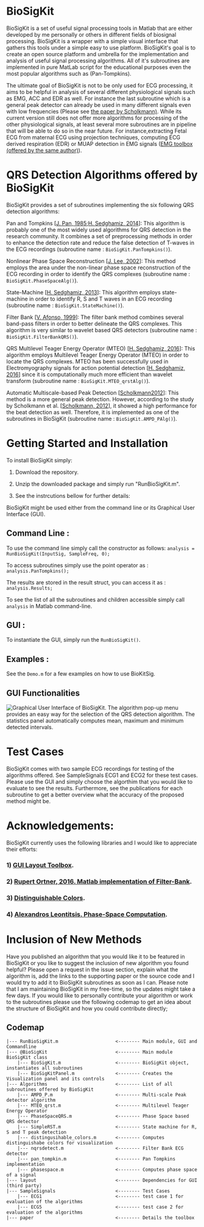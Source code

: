 # BioSigKit
BioSigKit is a set of useful signal processing tools in Matlab that are either developed by me personally or others in different fields of biosignal processing. BioSigKit is a wrapper with a simple visual interface that gathers this tools under a simple easy to use platform. BioSigKit's goal is to create an open source platform and umbrella for the implementation and analysis of useful signal processing algorithms. All of it's subroutines are implemented in pure MatLab script for the educational purposes even the most popular algorithms such as (Pan-Tompkins).  

The ultimate goal of BioSigKit is not to be only used for ECG processing, it aims to be helpful in analysis of several different physiological signals such as EMG, ACC and EDR as well. For instance the last subroutine which is a general peak detector can already be used in many different signals even with low frequencies (Please see [the paper by Scholkmann)](http://www.mdpi.com/1999-4893/5/4/588). While its current version still does not offer more algorithms for processing of the other physiological signals, at least several more subroutines are in pipeline that will be able to do so in the near future. For instance,extracting Fetal ECG from maternal ECG using projection techniques, computing ECG derived respiration (EDR) or MUAP detection in EMG signals ([EMG toolbox (offered by the same author)](https://www.mathworks.com/matlabcentral/fileexchange/59344-toolbox-for-unsupervised-classification-of-muaps-and-action-potentials-in-emg)). 

# QRS Detection Algorithms offered by BioSigKit
BioSigKit provides a set of subroutines implementing the six following QRS detection algorithms:

Pan and Tompkins [[J. Pan, 1985](http://www.robots.ox.ac.uk/~gari/teaching/cdt/A3/readings/ECG/Pan+Tompkins.pdf);[H. Sedghamiz, 2014](https://www.researchgate.net/publication/313673153_Matlab_Implementation_of_Pan_Tompkins_ECG_QRS_detector)]: This algorithm is probably one of the most widely used algorithms for QRS detection in the research community. It combines a set of preprocessing methods in order to enhance the detection rate and reduce the false detection of T-waves in the ECG recordings (subroutine name : ```BioSigKit.PanTompkins()```).

Nonlinear Phase Space Reconstruction [[J. Lee, 2002](https://link.springer.com/article/10.1114/1.1523030)]: This method employs the area under the non-linear phase space reconstruction of the ECG recording in order to identify the QRS complexes (subroutine name : ```BioSigKit.PhaseSpaceAlg()```).

State-Machine [[H. Sedghamiz, 2013](https://www.researchgate.net/publication/316960619_Matlab_Implementation_of_a_simple_real_time_Q_R_S_and_T_wave_detector)]: This algorithm employs state-machine in order to identify R, S and T waves in an ECG recording (subroutine name : ```BioSigKit.StateMachine()```).

Filter Bank [[V. Afonso, 1999](http://ieeexplore.ieee.org/document/740882/)]: The filter bank method combines several band-pass filters in order to better delineate the QRS complexes. This algorithm is very similar to wavelet based QRS detectors (subroutine name : ```BioSigKit.FilterBankQRS()```).

QRS Multilevel Teager Energy Operator (MTEO) [[H. Sedghamiz, 2016](http://ieeexplore.ieee.org/document/7391510/)]: This algorithm employs Multilevel Teager Energy Operator (MTEO) in order to locate the QRS complexes. MTEO has been successfully used in Electromyography signals for action potential detection [[H. Sedghamiz, 2016](http://ieeexplore.ieee.org/document/7391510/)] since it is computationally much more efficient than wavelet transform (subroutine name : ```BioSigKit.MTEO_qrstAlg()```).

Automatic Multiscale-based Peak Detection [[Scholkmann2012](http://www.mdpi.com/1999-4893/5/4/588)]: This method is a more general peak detection. However, according to the study by Scholkmann et al. [[Scholkmann, 2012](http://www.mdpi.com/1999-4893/5/4/588)], it showed a high performance for the beat detection as well. Therefore, it is implemented as one of the subroutines in BioSigKit (subroutine name : ```BioSigKit.AMPD_PAlg()```).

# Getting Started and Installation
To install BioSigKit simply:
1. Download the repository.

2. Unzip the downloaded package and simply run "RunBioSigKit.m".

3. See the instrcutions bellow for further details: 

BioSigKit might be used either from the command line or its Graphical User Interface (GUI). 
## Command Line : 

To use the command line simply call the constructor as follows:
```analysis = RunBioSigKit(InputSig, SampleFreq, 0);```

To access subroutines simply use the point operator as :
```analysis.PanTompkins();```

The results are stored in the result struct, you can access it as :
```analysis.Results;```

To see the list of all the subroutines and children accessible simply call ```analysis``` in Matlab command-line.

## GUI : 
To instantiate the GUI, simply run the ```RunBioSigKit()```.

## Examples :
See the ```Demo.m``` for a few examples on how to use BioKitSig.

## GUI Functionalities
![Graphical User Interface of BioSigKit. The algorithm pop-up menu provides an easy way for the selection of the QRS detection algorithm. The statistics panel automatically computes mean, maximum and minimum detected intervals.](paper/fig1.png)

# Test Cases
BioSigKit comes with two sample ECG recordings for testing of the algorithms offered. See SampleSignals ECG1 and ECG2 for these test cases. Please use the GUI and simply choose the algorthim that you would like to evaluate to see the results. Furthermore, see the publications for each subroutine to get a better overview what the accuracy of the proposed method might be.

# Acknowledgements:
BioSigKit currently uses the following libraries and I would like to appreciate their efforts:
### 1) [GUI Layout Toolbox](https://www.mathworks.com/matlabcentral/fileexchange/47982-gui-layout-toolbox).
### 2) [Rupert Ortner, 2016. Matlab implementation of Filter-Bank](https://searchcode.com/codesearch/view/13912596/).
### 3) [Distinguishable Colors](https://www.mathworks.com/matlabcentral/fileexchange/29702-generate-maximally-perceptually-distinct-colors).
### 4) [Alexandros Leontitsis. Phase-Space Computation]( http://www.geocities.com/CapeCanaveral/Lab/1421).

# Inclusion of New Methods
Have you published an algorithm that you would like it to be featured in BioSigKit or you like to suggest the inclusion of new algorithm you found helpful? Please open a request in the issue section, explain what the algorithm is, add the links to the supporting paper or the source code and I would try to add it to BioSigKit subroutines as soon as I can. Please note that I am maintaining BioSigKit in my free-time, so the updates might take a few days. If you would like to personally contribute your algorithm or work to the subroutines please use the following codemap to get an idea about the structure of BioSigKit and how you could contribute directly;

## Codemap
```
|--- RunBioSigKit.m                     <-------- Main module, GUI and Commandline
|--- @BioSigKit                         <-------- Main module BioSigKit class
    |--- BioSigKit.m                    <-------- BioSigKit object, instantiates all subroutines
    |--- BioSigKitPanel.m               <-------- Creates the Visualization panel and its controls
|--- Algorithms                         <-------- List of all subroutines offered by BioSigKit
    |--- AMPD_P.m                       <-------- Multi-scale Peak detector algorithm
    |--- MTEO_qrst.m                    <-------- Multilevel Teager Energy Operator
    |--- PhaseSpaceQRS.m                <-------- Phase Space based QRS detector
    |--- SimpleRST.m                    <-------- State machine for R, S and T peak detection
    |--- distingusihable_colors.m       <-------- Computes distinguishabe colors for visualization
    |--- nqrsdetect.m                   <-------- Filter Bank ECG detector
    |--- pan_tompkin.m                  <-------- Pan Tompkins implementation
    |--- phasespace.m                   <-------- Computes phase space of a signal
|--- layout                             <-------- Dependencies for GUI (third party)
|--- SampleSignals                      <-------- Test Cases
    |--- ECG1                           <-------- test case 1 for evaluation of the algorithms
    |--- ECG5                           <-------- test case 2 for evaluation of the algorithms 
|--- paper                              <-------- Details the toolbox 

```
